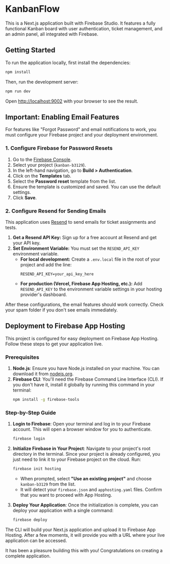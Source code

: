 # KanbanFlow

This is a Next.js application built with Firebase Studio. It features a fully functional Kanban board with user authentication, ticket management, and an admin panel, all integrated with Firebase.

## Getting Started

To run the application locally, first install the dependencies:

```bash
npm install
```

Then, run the development server:

```bash
npm run dev
```

Open [http://localhost:9002](http://localhost:9002) with your browser to see the result.

## Important: Enabling Email Features

For features like "Forgot Password" and email notifications to work, you must configure your Firebase project and your deployment environment.

### 1. Configure Firebase for Password Resets

1.  Go to the [Firebase Console](https://console.firebase.google.com/).
2.  Select your project (`kanban-b3129`).
3.  In the left-hand navigation, go to **Build > Authentication**.
4.  Click on the **Templates** tab.
5.  Select the **Password reset** template from the list.
6.  Ensure the template is customized and saved. You can use the default settings.
7.  Click **Save**.

### 2. Configure Resend for Sending Emails

This application uses [Resend](https://resend.com/) to send emails for ticket assignments and tests.

1.  **Get a Resend API Key:** Sign up for a free account at Resend and get your API key.
2.  **Set Environment Variable:** You must set the `RESEND_API_KEY` environment variable.
    *   **For local development:** Create a `.env.local` file in the root of your project and add the line:
        ```
        RESEND_API_KEY=your_api_key_here
        ```
    *   **For production (Vercel, Firebase App Hosting, etc.):** Add `RESEND_API_KEY` to the environment variable settings in your hosting provider's dashboard.

After these configurations, the email features should work correctly. Check your spam folder if you don't see emails immediately.

## Deployment to Firebase App Hosting

This project is configured for easy deployment on Firebase App Hosting. Follow these steps to get your application live.

### Prerequisites

1.  **Node.js**: Ensure you have Node.js installed on your machine. You can download it from [nodejs.org](https://nodejs.org/).
2.  **Firebase CLI**: You'll need the Firebase Command Line Interface (CLI). If you don't have it, install it globally by running this command in your terminal:
    ```bash
    npm install -g firebase-tools
    ```

### Step-by-Step Guide

1.  **Login to Firebase**:
    Open your terminal and log in to your Firebase account. This will open a browser window for you to authenticate.
    ```bash
    firebase login
    ```

2.  **Initialize Firebase in Your Project**:
    Navigate to your project's root directory in the terminal. Since your project is already configured, you just need to link it to your Firebase project on the cloud. Run:
    ```bash
    firebase init hosting
    ```
    - When prompted, select **"Use an existing project"** and choose `kanban-b3129` from the list.
    - It will detect your `firebase.json` and `apphosting.yaml` files. Confirm that you want to proceed with App Hosting.

3.  **Deploy Your Application**:
    Once the initialization is complete, you can deploy your application with a single command:
    ```bash
    firebase deploy
    ```

The CLI will build your Next.js application and upload it to Firebase App Hosting. After a few moments, it will provide you with a URL where your live application can be accessed.

It has been a pleasure building this with you! Congratulations on creating a complete application.
